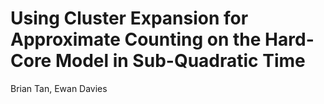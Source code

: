 # Using Cluster Expansion for Approximate Counting on the Hard-Core Model in Sub-Quadratic Time

Brian Tan, Ewan Davies